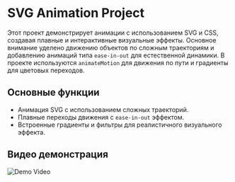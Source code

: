 # SVG Animation Project

Этот проект демонстрирует анимации с использованием SVG и CSS, создавая плавные и интерактивные визуальные эффекты. Основное внимание уделено движению объектов по сложным траекториям и добавлению анимаций типа `ease-in-out` для естественной динамики. В проекте используются `animateMotion` для движения по пути и градиенты для цветовых переходов.

## Основные функции

- Анимация SVG с использованием сложных траекторий.
- Плавные переходы движения с `ease-in-out` эффектом.
- Встроенные градиенты и фильтры для реалистичного визуального эффекта.

## Видео демонстрация
![Demo Video](https://github.com/user-attachments/assets/a6967a84-ca36-42b7-aded-664f845819d0)

